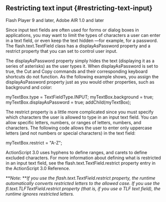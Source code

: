 ## Restricting text input {#restricting-text-input}

Flash Player 9 and later, Adobe AIR 1.0 and later

Since input text fields are often used for forms or dialog boxes in applications, you may want to limit the types of characters a user can enter in a text field, or even keep the text hidden —for example, for a password. The flash.text.TextField class has a displayAsPassword property and a restrict property that you can set to control user input.

The displayAsPassword property simply hides the text (displaying it as a series of asterisks) as the user types it. When displayAsPassword is set to true, the Cut and Copy commands and their corresponding keyboard shortcuts do not function. As the following example shows, you assign the displayAsPassword property just as you would other properties, such as background and color:

myTextBox.type = TextFieldType.INPUT; myTextBox.background = true; myTextBox.displayAsPassword = true; addChild(myTextBox);

The restrict property is a little more complicated since you must specify which characters the user is allowed to type in an input text field. You can allow specific letters, numbers, or ranges of letters, numbers, and characters. The following code allows the user to enter only uppercase letters (and not numbers or special characters) in the text field:

myTextBox.restrict = &quot;A-Z&quot;;

ActionScript 3.0 uses hyphens to define ranges, and carets to define excluded characters. For more information about defining what is restricted in an input text field, see the flash.text.TextField.restrict property entry in the ActionScript 3.0 Reference.

**_Note:_ **_If you use the flash.text.TextField.restrict property, the runtime automatically converts restricted letters to the allowed case. If you use the fl.text.TLFTextField.restrict property (that is, if you use a TLF text field), the runtime ignores restricted letters._